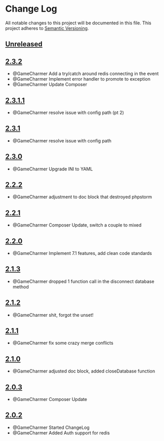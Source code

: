 # Change Log
All notable changes to this project will be documented in this file.
This project adheres to [Semantic Versioning](http://semver.org/).

## [Unreleased](https://gitlab.konghack.com/GCWorld/Common)




## [2.3.2](https://github.com/KongHack/Common/releases/tag/2.3.2)
 - @GameCharmer Add a try/catch around redis connecting in the event 
 - @GameCharmer Implement error handler to promote to exception 
 - @GameCharmer Update Composer


## [2.3.1.1](https://github.com/KongHack/Common/releases/tag/2.3.1.1)
 - @GameCharmer resolve issue with config path (pt 2)

## [2.3.1](https://github.com/KongHack/Common/releases/tag/2.3.1)
 - @GameCharmer resolve issue with config path


## [2.3.0](https://github.com/KongHack/Common/releases/tag/2.3.0)
 - @GameCharmer Upgrade INI to YAML


## [2.2.2](https://github.com/KongHack/Common/releases/tag/2.2.2)
 - @GameCharmer adjustment to doc block that destroyed phpstorm


## [2.2.1](https://github.com/KongHack/Common/releases/tag/2.2.1)
 - @GameCharmer Composer Update, switch a couple to mixed


## [2.2.0](https://github.com/KongHack/Common/releases/tag/2.2.0)
 - @GameCharmer Implement 7.1 features, add clean code standards


## [2.1.3](https://github.com/KongHack/Common/releases/tag/2.1.3)
 - @GameCharmer dropped 1 function call in the disconnect database method


## [2.1.2](https://github.com/KongHack/Common/releases/tag/2.1.2)
 - @GameCharmer shit, forgot the unset!


## [2.1.1](https://github.com/KongHack/Common/releases/tag/2.1.1)
 - @GameCharmer fix some crazy merge conflicts


## [2.1.0](https://github.com/KongHack/Common/releases/tag/2.1.0)
 - @GameCharmer adjusted doc block, added closeDatabase function


## [2.0.3](https://github.com/KongHack/Common/releases/tag/2.0.3)
 - @GameCharmer Composer Update


## [2.0.2](https://github.com/KongHack/Common/releases/tag/2.0.2)
 - @GameCharmer Started ChangeLog
 - @GameCharmer Added Auth support for redis
